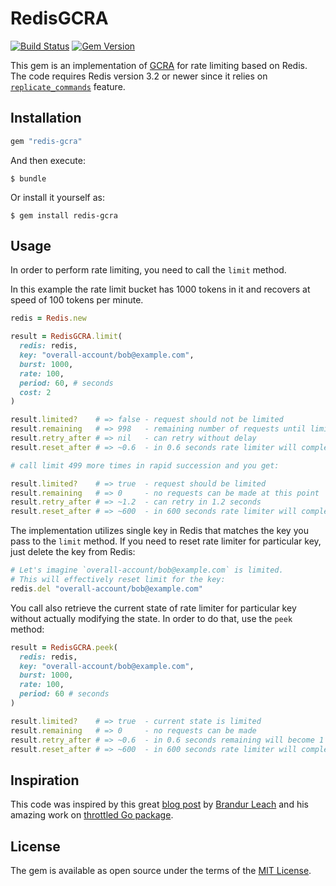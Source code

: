 # RedisGCRA
[![Build Status](https://travis-ci.org/rwz/redis-gcra.svg?branch=master)](https://travis-ci.org/rwz/redis-gcra)
[![Gem Version](https://img.shields.io/gem/v/redis-gcra.svg)](https://rubygems.org/gems/redis-gcra)

This gem is an implementation of [GCRA][gcra] for rate limiting based on Redis.
The code requires Redis version 3.2 or newer since it relies on
[`replicate_commands`][redis-replicate-commands] feature.

[gcra]: https://en.wikipedia.org/wiki/Generic_cell_rate_algorithm
[redis-replicate-commands]: https://redis.io/commands/eval#replicating-commands-instead-of-scripts

## Installation

```ruby
gem "redis-gcra"
```

And then execute:

    $ bundle

Or install it yourself as:

    $ gem install redis-gcra

## Usage

In order to perform rate limiting, you need to call the `limit` method.

In this example the rate limit bucket has 1000 tokens in it and recovers at
speed of 100 tokens per minute.

```ruby
redis = Redis.new

result = RedisGCRA.limit(
  redis: redis,
  key: "overall-account/bob@example.com",
  burst: 1000,
  rate: 100,
  period: 60, # seconds
  cost: 2
)

result.limited?    # => false - request should not be limited
result.remaining   # => 998   - remaining number of requests until limited
result.retry_after # => nil   - can retry without delay
result.reset_after # => ~0.6  - in 0.6 seconds rate limiter will completely reset

# call limit 499 more times in rapid succession and you get:

result.limited?    # => true  - request should be limited
result.remaining   # => 0     - no requests can be made at this point
result.retry_after # => ~1.2  - can retry in 1.2 seconds
result.reset_after # => ~600  - in 600 seconds rate limiter will completely reset
```

The implementation utilizes single key in Redis that matches the key you pass
to the `limit` method. If you need to reset rate limiter for particular key,
just delete the key from Redis:

```ruby
# Let's imagine `overall-account/bob@example.com` is limited.
# This will effectively reset limit for the key:
redis.del "overall-account/bob@example.com"
```

You call also retrieve the current state of rate limiter for particular key
without actually modifying the state. In order to do that, use the `peek`
method:

```ruby
result = RedisGCRA.peek(
  redis: redis,
  key: "overall-account/bob@example.com",
  burst: 1000,
  rate: 100,
  period: 60 # seconds
)

result.limited?    # => true  - current state is limited
result.remaining   # => 0     - no requests can be made
result.retry_after # => ~0.6  - in 0.6 seconds remaining will become 1
result.reset_after # => ~600  - in 600 seconds rate limiter will completely reset
```

## Inspiration

This code was inspired by this great [blog post][blog-post] by [Brandur
Leach][brandur] and his amazing work on [throttled Go package][throttled].

[blog-post]: https://brandur.org/rate-limiting
[brandur]: https://github.com/brandur
[throttled]: https://github.com/throttled/throttled

## License

The gem is available as open source under the terms of the [MIT License][mit].

[mit]: http://opensource.org/licenses/MIT

